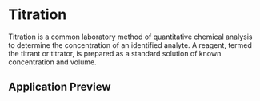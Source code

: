 # Titration
Titration is a common laboratory method of quantitative chemical analysis to determine the concentration of an identified analyte. A reagent, termed the titrant or titrator, is prepared as a standard solution of known concentration and volume.

## Application Preview

